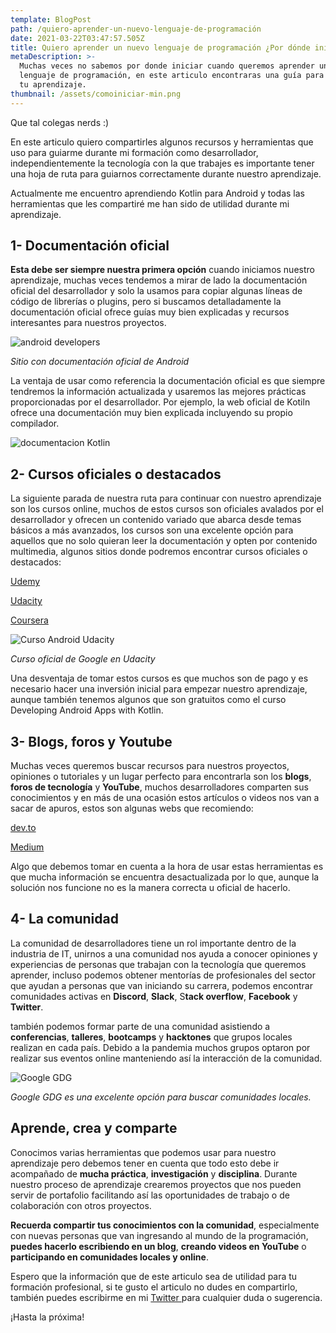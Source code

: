 ```yaml
---
template: BlogPost
path: /quiero-aprender-un-nuevo-lenguaje-de-programación
date: 2021-03-22T03:47:57.505Z
title: Quiero aprender un nuevo lenguaje de programación ¿Por dónde inicio?
metaDescription: >-
  Muchas veces no sabemos por donde iniciar cuando queremos aprender un nuevo
  lenguaje de programación, en este articulo encontraras una guía para iniciar
  tu aprendizaje. 
thumbnail: /assets/comoiniciar-min.png
---
```

Que tal colegas nerds :)

En este articulo quiero compartirles algunos recursos y herramientas que uso para guiarme durante mi formación como desarrollador, independientemente la tecnología con la que trabajes es importante tener una hoja de ruta para guiarnos correctamente durante nuestro aprendizaje.

Actualmente me encuentro aprendiendo Kotlin para Android y todas las herramientas que les compartiré me han sido de utilidad durante mi aprendizaje.

## 1- Documentación oficial

**Esta debe ser siempre nuestra primera opción** cuando iniciamos nuestro aprendizaje, muchas veces tendemos a mirar de lado la documentación oficial del desarrollador y solo la usamos para copiar algunas líneas de código de librerías o plugins, pero si buscamos detalladamente la documentación oficial ofrece guías muy bien explicadas y recursos interesantes para nuestros proyectos.

![android developers](/assets/androiddevelopers-min.png "android developers")

*Sitio con documentación oficial de Android*

La ventaja de usar como referencia la documentación oficial es que siempre tendremos la información actualizada y usaremos las mejores prácticas proporcionadas por el desarrollador. Por ejemplo, la web oficial de Kotiln ofrece una documentación muy bien explicada incluyendo su propio compilador.

![documentacion Kotlin](/assets/kotlindocumentacion-min.png "documentacion Kotlin")

## 2- Cursos oficiales o destacados

La siguiente parada de nuestra ruta para continuar con nuestro aprendizaje son los cursos online, muchos de estos cursos son oficiales avalados por el desarrollador y ofrecen un contenido variado que abarca desde temas básicos a más avanzados, los cursos son una excelente opción para aquellos que no solo quieran leer la documentación y opten por contenido multimedia, algunos sitios donde podremos encontrar cursos oficiales o destacados:

[Udemy](https://www.udemy.com)

[Udacity](https://www.udacity.com)

[Coursera](https://www.coursera.org)

![Curso Android Udacity](/assets/cursoandroid-min.png "Curso Android Udacity")

*Curso oficial de Google en Udacity*

Una desventaja de tomar estos cursos es que muchos son de pago y es necesario hacer una inversión inicial para empezar nuestro aprendizaje, aunque también tenemos algunos que son gratuitos como el curso Developing Android Apps with Kotlin.

## 3- Blogs, foros y Youtube

Muchas veces queremos buscar recursos para nuestros proyectos, opiniones o tutoriales y un lugar perfecto para encontrarla son los **blogs**, **foros de tecnología** y **YouTube**, muchos desarrolladores comparten sus conocimientos y en más de una ocasión estos artículos o videos nos van a sacar de apuros, estos son algunas webs que recomiendo:

[dev.to](https://dev.to)

[Medium](https://medium.com)

Algo que debemos tomar en cuenta a la hora de usar estas herramientas es que mucha información se encuentra desactualizada por lo que, aunque la solución nos funcione no es la manera correcta u oficial de hacerlo.

## 4- La comunidad

La comunidad de desarrolladores tiene un rol importante dentro de la industria de IT, unirnos a una comunidad nos ayuda a conocer opiniones y experiencias de personas que trabajan con la tecnología que queremos aprender, incluso podemos obtener mentorías de profesionales del sector que ayudan a personas que van iniciando su carrera, podemos encontrar comunidades activas en **Discord**, **Slack**, S**tack overflow**, **Facebook** y **Twitter**.

también podemos formar parte de una comunidad asistiendo a **conferencias**, **talleres**, **bootcamps** y **hacktones** que grupos locales realizan en cada país. Debido a la pandemia muchos grupos optaron por realizar sus eventos online manteniendo así la interacción de la comunidad.

![Google GDG](/assets/gdg-min.png "Google GDG")

*Google GDG es una excelente opción para buscar comunidades locales.*

## Aprende, crea y comparte

Conocimos varias herramientas que podemos usar para nuestro aprendizaje pero debemos tener en cuenta que todo esto debe ir acompañado de **mucha práctica**, **investigación** y **disciplina**. Durante nuestro proceso de aprendizaje crearemos proyectos que nos pueden servir de portafolio facilitando así las oportunidades de trabajo o de colaboración con otros proyectos.

**Recuerda compartir tus conocimientos con la comunidad**, especialmente con nuevas personas que van ingresando al mundo de la programación, **puedes hacerlo escribiendo en un blog**, **creando videos en YouTube** o **participando en comunidades locales y online**.

Espero que la información que de este articulo sea de utilidad para tu formación profesional, si te gusto el articulo no dudes en compartirlo, también puedes escribirme en mi [Twitter ](https://twitter.com/christianEdSV)para cualquier duda o sugerencia.

¡Hasta la próxima!
